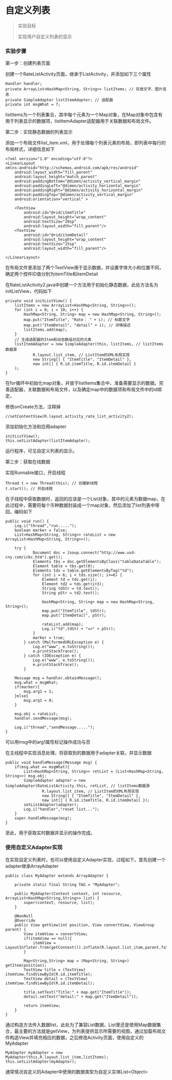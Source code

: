 # 自定义列表

> 实验目标
>
> 实现用户自定义列表的显示

### 实验步骤

第一步：创建列表页面

创建一个RateListActivity页面，继承于ListActivity，并添加如下三个属性

```
Handler handler;
private ArrayList<HashMap<String, String>> listItems; // 存放文字、图片信息
private SimpleAdapter listItemAdapter; // 适配器
private int msgWhat = 7;
```

listItems为一个列表集合，其中每个元素为一个Map对象，在Map对象中包含有用于列表显示的数据项，listItemAdapter适配器用于关联数据和布局文件。

第二步：实现静态数据的列表显示

添加一个布局文件list\_item.xml，用于处理每个列表元素的布局，即列表中每行的布局样式，详细信息如下

```
<?xml version="1.0" encoding="utf-8"?>
<LinearLayout xmlns:android="http://schemas.android.com/apk/res/android"
    android:layout_width="fill_parent"
    android:layout_height="match_parent"
    android:paddingBottom="@dimen/activity_vertical_margin"
    android:paddingLeft="@dimen/activity_horizontal_margin"
    android:paddingRight="@dimen/activity_horizontal_margin"
    android:paddingTop="@dimen/activity_vertical_margin"
    android:orientation="vertical" >

    <TextView
        android:id="@+id/itemTitle" 
        android:layout_height="wrap_content"
        android:textSize="20sp"
        android:layout_width="fill_parent"/>
    <TextView
        android:id="@+id/itemDetail" 
        android:layout_height="wrap_content"
        android:textSize="15sp"
        android:layout_width="fill_parent"/>

</LinearLayout>
```

在布局文件里添加了两个TextView用于显示数据，并设置字体大小和位置不同，确定两个控件ID值分别为itemTitle和itemDetail

在RateListActivity2.java中创建一个方法用于初始化静态数据，此处方法名为initListView，代码如下

```
private void initListView() {
    listItems = new ArrayList<HashMap<String, String>>();
    for (int i = 0; i < 10; i++) {
        HashMap<String, String> map = new HashMap<String, String>();
        map.put("ItemTitle", "Rate： " + i); // 标题文字
        map.put("ItemDetail", "detail" + i); // 详情描述
        listItems.add(map);
    }
    // 生成适配器的Item和动态数组对应的元素
    listItemAdapter = new SimpleAdapter(this, listItems, // listItems数据源
            R.layout.list_item, // ListItem的XML布局实现
            new String[] { "ItemTitle", "ItemDetail" }, 
            new int[] { R.id.itemTitle, R.id.itemDetail } 
    );
}
```

在for循环中初始化map对象，并放于listItems集合中，准备需要显示的数据。完善适配器，关联数据和布局文件，以及确定map中的数据项和布局文件中的id绑定。

修改onCreate方法，注释掉

```
//setContentView(R.layout.activity_rate_list_activity2);
```

添加初始化方法和应用adapter

```
initListView();
this.setListAdapter(listItemAdapter);
```

运行程序，可见自定义列表的显示。

第三步：获取在线数据

实现Runnable接口，开启线程

```
Thread t = new Thread(this); // 创建新线程
t.start(); // 开启线程
```

在子线程中获取数据时，返回的应该是一个List对象，其中的元素为数据map，在此过程中，需要将每个币种数据封装成一个map对象，然后添加了list列表中带回，编码如下

```
public void run() {
    Log.i("thread","run.....");
    boolean marker = false;
    List<HashMap<String, String>> rateList = new ArrayList<HashMap<String, String>>();

    try {
            Document doc = Jsoup.connect("http://www.usd-cny.com/icbc.htm").get();
            Elements tbs = doc.getElementsByClass("tableDataTable");
            Element table = tbs.get(0);
            Elements tds = table.getElementsByTag("td");
            for (int i = 6; i < tds.size(); i+=6) {
                Element td = tds.get(i);
                Element td2 = tds.get(i+3);
                String tdStr = td.text();
                String pStr = td2.text();

                HashMap<String, String> map = new HashMap<String, String>();
                map.put("ItemTitle", tdStr);
                map.put("ItemDetail", pStr);

                rateList.add(map);
                Log.i("td",tdStr + "=>" + pStr);
            }
            marker = true;
        } catch (MalformedURLException e) {
            Log.e("www", e.toString());
            e.printStackTrace();
        } catch (IOException e) {
            Log.e("www", e.toString());
            e.printStackTrace();
        }

    Message msg = handler.obtainMessage();
    msg.what = msgWhat;
    if(marker){
        msg.arg1 = 1;
    }else{
        msg.arg1 = 0;
    }

    msg.obj = rateList;
    handler.sendMessage(msg);

    Log.i("thread","sendMessage.....");
}
```

可以用msg中的arg1属性标记操作成功与否

在主线程中实现消息处理，将获取到的数据用于adapter关联，并显示数据

```
public void handleMessage(Message msg) {
    if(msg.what == msgWhat){
        List<HashMap<String, String>> retList = (List<HashMap<String, String>>) msg.obj;
        SimpleAdapter adapter = new SimpleAdapter(RateListActivity.this, retList, // listItems数据源
                R.layout.list_item, // ListItem的XML布局实现
                new String[] { "ItemTitle", "ItemDetail" }, 
                new int[] { R.id.itemTitle, R.id.itemDetail });
        setListAdapter(adapter);
        Log.i("handler","reset list...");
    }
    super.handleMessage(msg);
}
```

至此，用于获取实时数据并显示的操作完成。

### 使用自定义Adapter实现

在实现自定义列表时，也可以使用自定义Adapter实现，过程如下。首先创建一个adapter继承ArrayAdapter

```
public class MyAdapter extends ArrayAdapter {

    private static final String TAG = "MyAdapter";

    public MyAdapter(Context context, int resource, ArrayList<HashMap<String,String>> list) {
        super(context, resource, list);
    }

    @NonNull
    @Override
    public View getView(int position, View convertView, ViewGroup parent) {
        View itemView = convertView;
        if(itemView == null){
            itemView = LayoutInflater.from(getContext()).inflate(R.layout.list_item,parent,false);
        }

        Map<String,String> map = (Map<String, String>) getItem(position);
        TextView title = (TextView) itemView.findViewById(R.id.itemTitle);
        TextView detail = (TextView) itemView.findViewById(R.id.itemDetail);

        title.setText("Title:" + map.get("ItemTitle"));
        detail.setText("detail:" + map.get("ItemDetail"));

        return itemView;
    }
}
```

通过构造方法传入数据list，此处为了兼容List数据，List里还是使用Map数据集合，最主要的方法就是getView，为列表提供显示所需要的视图，通过加载布局文件构造View并填充相应的数据，之后修改Activity页面，使用自定义的MyAdapter

```
MyAdapter myAdapter = new MyAdapter(this,R.layout.list_item,listItems);
this.setListAdapter(myAdapter);
```

通常情况自定义的Adapter中使用的数据类型为自定义实体List&lt;Object&gt;



